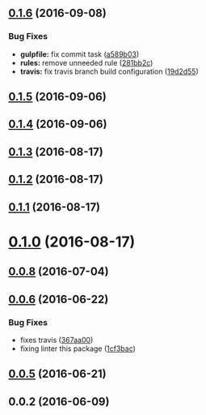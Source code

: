 <a name="0.1.6"></a>
## [0.1.6](https://github.com/coveo/pretty-javascript/compare/v0.1.5...v0.1.6) (2016-09-08)


### Bug Fixes

* **gulpfile:** fix commit task ([a589b03](https://github.com/coveo/pretty-javascript/commit/a589b03))
* **rules:** remove unneeded rule ([281bb2c](https://github.com/coveo/pretty-javascript/commit/281bb2c))
* **travis:** fix travis branch build configuration ([19d2d55](https://github.com/coveo/pretty-javascript/commit/19d2d55))



<a name="0.1.5"></a>
## [0.1.5](https://github.com/coveo/pretty-javascript/compare/0.1.4...v0.1.5) (2016-09-06)



<a name="0.1.4"></a>
## [0.1.4](https://github.com/coveo/pretty-javascript/compare/v0.1.3...v0.1.4) (2016-09-06)



<a name="0.1.3"></a>
## [0.1.3](https://github.com/coveo/pretty-javascript/compare/v0.1.2...v0.1.3) (2016-08-17)



<a name="0.1.2"></a>
## [0.1.2](https://github.com/coveo/pretty-javascript/compare/v0.1.1...v0.1.2) (2016-08-17)



<a name="0.1.1"></a>
## [0.1.1](https://github.com/coveo/pretty-javascript/compare/v0.1.0...v0.1.1) (2016-08-17)



<a name="0.1.0"></a>
# [0.1.0](https://github.com/coveo/pretty-javascript/compare/v0.0.8...v0.1.0) (2016-08-17)



<a name="0.0.8"></a>
## [0.0.8](https://github.com/coveo/pretty-javascript/compare/v0.0.7...v0.0.8) (2016-07-04)



<a name="0.0.6"></a>
## [0.0.6](https://github.com/coveo/pretty-javascript/compare/v0.0.5...v0.0.6) (2016-06-22)


### Bug Fixes

* fixes travis ([367aa00](https://github.com/coveo/pretty-javascript/commit/367aa00))
* fixing linter this package ([1cf3bac](https://github.com/coveo/pretty-javascript/commit/1cf3bac))



<a name="0.0.5"></a>
## [0.0.5](https://github.com/coveo/pretty-javascript/compare/v0.0.4...v0.0.5) (2016-06-21)



<a name="0.0.2"></a>
## 0.0.2 (2016-06-09)



